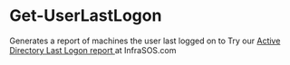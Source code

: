 # Get-UserLastLogon
Generates a report of machines the user last logged on to
Try our <a href="https://infrasos.com/active-directory-reporting/user-reports/last-logon-report/">Active Directory Last Logon report </a> at InfraSOS.com
